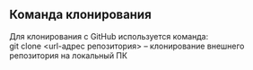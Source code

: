 ## Команда клонирования

Для клонирования с GitHub используется команда:  
 git clone <url-адрес репозитория> – клонирование внешнего репозитория на  локальный ПК
